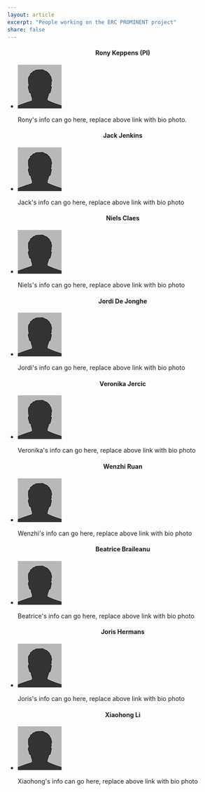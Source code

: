 ```yaml
---
layout: article
excerpt: "People working on the ERC PROMINENT project"
share: false
---
```


<ul class="th-grid">
  <h4 style="text-align:center">Rony Keppens (PI)</h4>
  <li>
    <a href="ronykeppens"><img src="/images/bio-photo.jpg"></a>
  </li>

  Rony's info can go here, replace above link with bio photo.

</ul>



<ul class="th-grid_right">
  <h4 style="text-align:center">Jack Jenkins</h4>
  <li>
    <a href="jackjenkins"><img src="/images/bio-photo.jpg"></a>
  </li>

  Jack's info can go here, replace above link with bio photo

</ul>


<ul class="th-grid">
  <h4 style="text-align:center">Niels Claes</h4>
  <li>
    <a href="nielsclaes"><img src="/images/bio-photo.jpg"></a>
  </li>

  Niels's info can go here, replace above link with bio photo

</ul>


<ul class="th-grid_right">
  <h4 style="text-align:center">Jordi De Jonghe</h4>
  <li>
    <a href="jordidejonghe"><img src="/images/bio-photo.jpg"></a>
  </li>

  Jordi's info can go here, replace above link with bio photo

</ul>


<ul class="th-grid">
  <h4 style="text-align:center">Veronika Jercic</h4>
  <li>
    <a href="veronikajercic"><img src="/images/bio-photo.jpg"></a>
  </li>

  Veronika's info can go here, replace above link with bio photo

</ul>


<ul class="th-grid_right">
  <h4 style="text-align:center">Wenzhi Ruan</h4>
  <li>
    <a href="wenzhiruan"><img src="/images/bio-photo.jpg"></a>
  </li>

  Wenzhi's info can go here, replace above link with bio photo

</ul>


<ul class="th-grid">
  <h4 style="text-align:center">Beatrice Braileanu</h4>
  <li>
    <a href="beatricebraileanu"><img src="/images/bio-photo.jpg"></a>
  </li>

  Beatrice's info can go here, replace above link with bio photo

</ul>


<ul class="th-grid_right">
  <h4 style="text-align:center">Joris Hermans</h4>
  <li>
    <a href="jorishermans"><img src="/images/bio-photo.jpg"></a>
  </li>

  Joris's info can go here, replace above link with bio photo

</ul>


<ul class="th-grid">
  <h4 style="text-align:center">Xiaohong Li</h4>
  <li>
    <a href="xiaohongli"><img src="/images/bio-photo.jpg"></a>
  </li>

  Xiaohong's info can go here, replace above link with bio photo

</ul>
